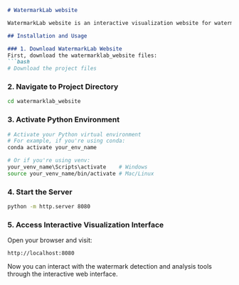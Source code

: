 ```markdown
# WatermarkLab website

WatermarkLab website is an interactive visualization website for watermark benchmarking.

## Installation and Usage

### 1. Download WatermarkLab Website
First, download the watermarklab_website files:
```bash
# Download the project files
```

### 2. Navigate to Project Directory
```bash
cd watermarklab_website
```

### 3. Activate Python Environment
```bash
# Activate your Python virtual environment
# For example, if you're using conda:
conda activate your_env_name

# Or if you're using venv:
your_venv_name\Scripts\activate    # Windows
source your_venv_name/bin/activate # Mac/Linux
```

### 4. Start the Server
```bash
python -m http.server 8080
```

### 5. Access Interactive Visualization Interface
Open your browser and visit:
```
http://localhost:8080
```

Now you can interact with the watermark detection and analysis tools through the interactive web interface.
